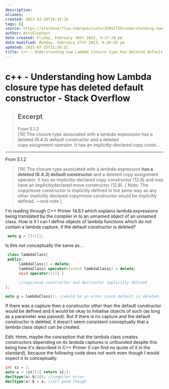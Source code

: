 ```yaml
---
description:
aliases: 
created: 2023-02-10T16:37:18
tags: []
source: https://stackoverflow.com/questions/32911729/understanding-how-lambda-closure-type-has-deleted-default-constructor
author: AntiElephant
date created: Friday, February 10th 2023, 4:37:18 pm
date modified: Monday, February 27th 2023, 6:20:45 pm
updated: 2023-07-15T21:30:21
title: c++ - Understanding how Lambda closure type has deleted default constructor - Stack Overflow
---
```


# c++ - Understanding how Lambda closure type has deleted default constructor - Stack Overflow

> ## Excerpt
> From 5.1.2  
  [19] The closure type associated with a lambda-expression has a deleted (8.4.3) default constructor and a deleted  
  copy assignment operator. It has an implicitly-declared copy const...

---
From 5.1.2

> \[19\] The closure type associated with a lambda-expression **has a deleted (8.4.3) default constructor** and a deleted copy assignment operator. It has an implicitly-declared copy constructor (12.8) and may have an implicitlydeclared move constructor (12.8). \[ Note: The copy/move constructor is implicitly defined in the same way as any other implicitly declared copy/move constructor would be implicitly defined. —end note \]

I'm reading through C++ Primer 14.8.1 which explains lambda expressions being translated by the compiler in to an unnamed object of an unnamed class. How is it I can I define objects of lambda functions which do not contain a lambda capture, if the default constructor is deleted?

```c++
 auto g = [](){};
```

Is this not conceptually the same as...

``` c++
 class lambdaClass{
 public:
      lambdaClass() = delete;
      lambdaClass& operator=(const lambdaClass&) = delete;
      void operator()(){ }

      //copy/move constructor and destructor implicitly defined
};

auto g = lambdaClass(); //would be an error since default is deleted.
```

If there was a capture then a constructor _other_ than the default constructor would be defined and it would be okay to initialise objects of such (as long as a parameter was passed). But if there is no capture and the default constructor is deleted, it doesn't seem consistent conceptually that a lambda class object can be created.

Edit: Hmm, maybe the conception that the lambda class creates constructors depending on its lambda captures is unfounded despite this being how it's described in C++ Primer (I can find no quote of it in the standard), because the following code does not work even though I would expect it to conceptually:

```c++
int sz = 2;
auto a = [sz](){ return sz;};
decltype(a) b(10); //compiler error
decltype(a) b = a; //all good though
```
